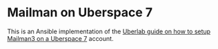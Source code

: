 # Mailman on Uberspace 7

This is an Ansible implementation of the [Uberlab guide on how to setup Mailman3 on a Uberspace 7](https://lab.uberspace.de/guide_mailman-3.html) account.
